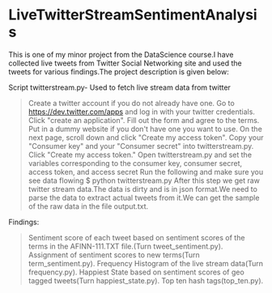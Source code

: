LiveTwitterStreamSentimentAnalysis
==================================
This is one of my minor project from the DataScience course.I have collected live tweets from Twitter Social Networking site and
used the tweets for various findings.The project description is given below:


Script twitterstream.py- Used to fetch live stream data from twitter
> Create a twitter account if you do not already have one.
> Go to https://dev.twitter.com/apps and log in with your twitter credentials.
> Click "create an application".
> Fill out the form and agree to the terms. Put in a dummy website if you don't have one you want to use.
> On the next page, scroll down and click "Create my access token".
> Copy your "Consumer key" and your "Consumer secret" into twitterstream.py.
> Click "Create my access token."
> Open twitterstream.py and set the variables corresponding to the consumer key, consumer secret, access token, and access secret
> Run the following and make sure you see data flowing
$ python twitterstream.py
After this step we get raw twitter stream data.The data is dirty and is in json format.We need to parse the data to extract actual tweets from it.We can get the sample of the raw data in the file output.txt.

Findings:
> Sentiment score of each tweet based on sentiment scores of the terms in the AFINN-111.TXT file.(Turn tweet_sentiment.py).        
> Assignment of sentiment scores to new terms(Turn term_sentiment.py).
> Frequency Histogram of the live stream data(Turn frequency.py).
> Happiest State based on sentiment scores of geo tagged tweets(Turn happiest_state.py).
> Top ten hash tags(top_ten.py).


